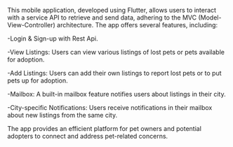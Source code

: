 This mobile application, developed using Flutter, allows users to interact with a service API to retrieve and send data, adhering to the MVC (Model-View-Controller) architecture. The app offers several features, including:

-Login & Sign-up with Rest Api. 

-View Listings: Users can view various listings of lost pets or pets available for adoption.

-Add Listings: Users can add their own listings to report lost pets or to put pets up for adoption.

-Mailbox: A built-in mailbox feature notifies users about listings in their city.

-City-specific Notifications: Users receive notifications in their mailbox about new listings from the same city.

The app provides an efficient platform for pet owners and potential adopters to connect and address pet-related concerns.
